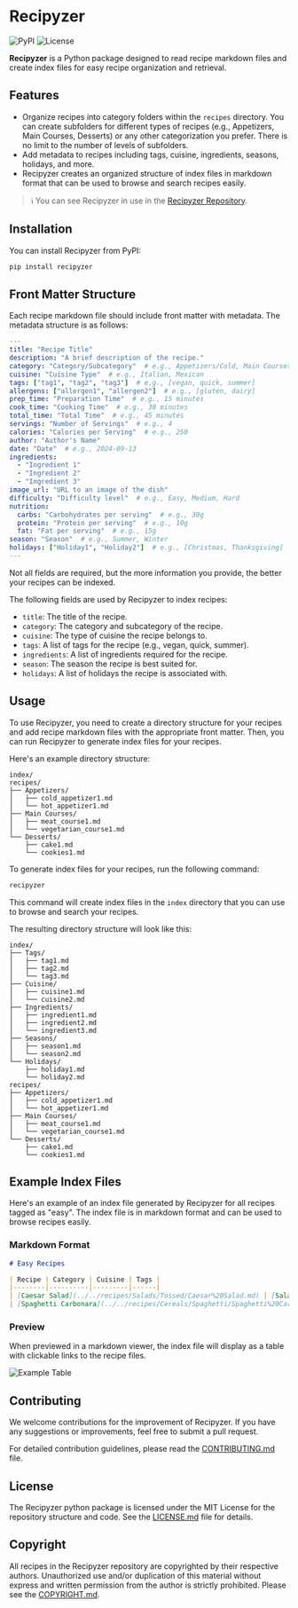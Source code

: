 # Recipyzer

![PyPI](https://img.shields.io/pypi/v/recipyzer)
![License](https://img.shields.io/github/license/kmcconnell/recipyzer)

**Recipyzer** is a Python package designed to read recipe markdown files and create index files for easy recipe organization and retrieval.

## Features

- Organize recipes into category folders within the `recipes` directory. You can create subfolders for different types of recipes (e.g., Appetizers, Main Courses, Desserts) or any other categorization you prefer. There is no limit to the number of levels of subfolders.
- Add metadata to recipes including tags, cuisine, ingredients, seasons, holidays, and more.
- Recipyzer creates an organized structure of index files in markdown format that can be used to browse and search recipes easily.

> ℹ️ You can see Recipyzer in use in the [Recipyzer Repository](https://github.com/kmconnell/recipyzer).

## Installation

You can install Recipyzer from PyPI:

```sh
pip install recipyzer
```

## Front Matter Structure

Each recipe markdown file should include front matter with metadata. The metadata structure is as follows:

```yaml
---
title: "Recipe Title"
description: "A brief description of the recipe."
category: "Category/Subcategory"  # e.g., Appetizers/Cold, Main Courses/Meat (should match the directory path under the `recipes` directory)
cuisine: "Cuisine Type"  # e.g., Italian, Mexican
tags: ["tag1", "tag2", "tag3"]  # e.g., [vegan, quick, summer]
allergens: ["allergen1", "allergen2"]  # e.g., [gluten, dairy]
prep_time: "Preparation Time"  # e.g., 15 minutes
cook_time: "Cooking Time"  # e.g., 30 minutes
total_time: "Total Time"  # e.g., 45 minutes
servings: "Number of Servings"  # e.g., 4
calories: "Calories per Serving"  # e.g., 250
author: "Author's Name"
date: "Date"  # e.g., 2024-09-13
ingredients:
  - "Ingredient 1"
  - "Ingredient 2"
  - "Ingredient 3"
image_url: "URL to an image of the dish"
difficulty: "Difficulty level"  # e.g., Easy, Medium, Hard
nutrition:
  carbs: "Carbohydrates per serving"  # e.g., 30g
  protein: "Protein per serving"  # e.g., 10g
  fat: "Fat per serving"  # e.g., 15g
season: "Season"  # e.g., Summer, Winter
holidays: ["Holiday1", "Holiday2"]  # e.g., [Christmas, Thanksgiving]
---
```

Not all fields are required, but the more information you provide, the better your recipes can be indexed.

The following fields are used by Recipyzer to index recipes:

- `title`: The title of the recipe.
- `category`: The category and subcategory of the recipe.
- `cuisine`: The type of cuisine the recipe belongs to.
- `tags`: A list of tags for the recipe (e.g., vegan, quick, summer).
- `ingredients`: A list of ingredients required for the recipe.
- `season`: The season the recipe is best suited for.
- `holidays`: A list of holidays the recipe is associated with.

## Usage

To use Recipyzer, you need to create a directory structure for your recipes and add recipe markdown files with the appropriate front matter. Then, you can run Recipyzer to generate index files for your recipes.

Here's an example directory structure:

```
index/
recipes/
├── Appetizers/
│   ├── cold_appetizer1.md
│   └── hot_appetizer1.md
├── Main Courses/
│   ├── meat_course1.md
│   └── vegetarian_course1.md
└── Desserts/
    ├── cake1.md
    └── cookies1.md
```

To generate index files for your recipes, run the following command:

```sh
recipyzer
```

This command will create index files in the `index` directory that you can use to browse and search your recipes.

The resulting directory structure will look like this:

```
index/
├── Tags/
│   ├── tag1.md
│   ├── tag2.md
│   └── tag3.md
├── Cuisine/
│   ├── cuisine1.md
│   └── cuisine2.md
├── Ingredients/
│   ├── ingredient1.md
│   ├── ingredient2.md
│   └── ingredient3.md
├── Seasons/
│   ├── season1.md
│   └── season2.md
└── Holidays/
    ├── holiday1.md
    └── holiday2.md
recipes/
├── Appetizers/
│   ├── cold_appetizer1.md
│   └── hot_appetizer1.md
├── Main Courses/
│   ├── meat_course1.md
│   └── vegetarian_course1.md
└── Desserts/
    ├── cake1.md
    └── cookies1.md
```

## Example Index Files

Here's an example of an index file generated by Recipyzer for all recipes tagged as "easy". The index file is in markdown format and can be used to browse recipes easily.

### Markdown Format

```markdown
# Easy Recipes

| Recipe | Category | Cuisine | Tags |
|--------|----------|---------|------|
| [Caesar Salad](../../recipes/Salads/Tossed/Caesar%20Salad.md) | [Salads/Tossed](../../Salads/Tossed/) | [American](../Cuisine/american.md) | [healthy](../Tags/healthy.md), [quick](../Tags/quick.md), [easy](../Tags/easy.md) |
| [Spaghetti Carbonara](../../recipes/Cereals/Spaghetti/Spaghetti%20Carbonara.md) | [Cereals/Spaghetti](../../Cereals/Spaghetti/) | [Italian](../Cuisine/italian.md) | [pasta](../Tags/pasta.md), [quick](../Tags/quick.md), [easy](../Tags/easy.md) |
```

### Preview

When previewed in a markdown viewer, the index file will display as a table with clickable links to the recipe files.

![Example Table](https://raw.githubusercontent.com/kmcconnell/recipyzer/main/Recipyzer/easy-recipes.png)

## Contributing

We welcome contributions for the improvement of Recipyzer. If you have any suggestions or improvements, feel free to submit a pull request.

For detailed contribution guidelines, please read the [CONTRIBUTING.md](https://github.com/kmcconnell/recipyzer/blob/main/CONTRIBUTING.md) file.

## License

The Recipyzer python package is licensed under the MIT License for the repository structure and code. See the [LICENSE.md](LICENSE.md) file for details.

## Copyright

All recipes in the Recipyzer repository are copyrighted by their respective authors. Unauthorized use and/or duplication of this material without express and written permission from the author is strictly prohibited. Please see the [COPYRIGHT.md](https://github.com/kmcconnell/recipyzer/blob/main/COPYRIGHT.md).

